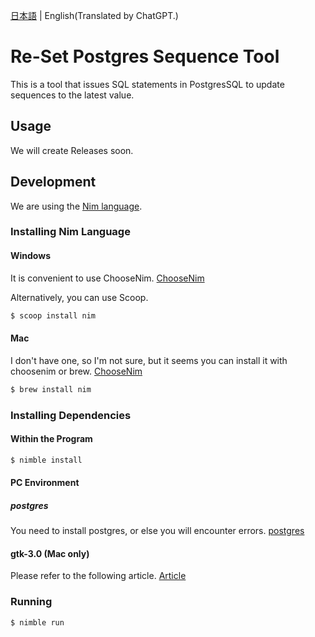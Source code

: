 [日本語]('README_JA.md') | English(Translated by ChatGPT.)

# Re-Set Postgres Sequence Tool
This is a tool that issues SQL statements in PostgresSQL to update sequences to the latest value.

## Usage
We will create Releases soon.

## Development
We are using the [Nim language](https://nim-lang.org/).

### Installing Nim Language
#### Windows
It is convenient to use ChooseNim.
[ChooseNim](https://github.com/dom96/choosenim/releases)

Alternatively, you can use Scoop.
```bash
$ scoop install nim
```


#### Mac
I don't have one, so I'm not sure, but it seems you can install it with choosenim or brew.
[ChooseNim](https://github.com/dom96/choosenim/releases)

```bash
$ brew install nim
```

### Installing Dependencies
#### Within the Program

```bash
$ nimble install
```


#### PC Environment
##### postgres
You need to install postgres, or else you will encounter errors.
[postgres](https://www.enterprisedb.com/downloads/postgres-postgresql-downloads)

#### gtk-3.0 (Mac only)
Please refer to the following article.
[Article](https://nnahito.com/articles/94)

### Running

```bash
$ nimble run
```